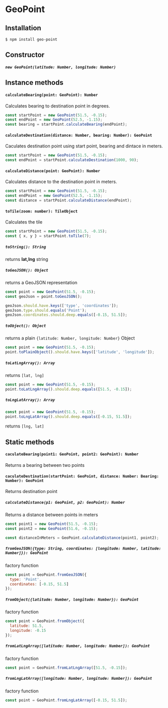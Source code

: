 # GeoPoint
## Installation
`$ npm install geo-point`

## Constructor
##### `new GeoPoint(latitude: Number, longitude: Number)`

## Instance methods

#### `calculateBearing(point: GeoPoint): Number`

Calculates bearing to destination point in degrees.

```js
const startPoint = new GeoPoint(51.5, -0.15);
const endPoint = new GeoPoint(52.5, -1.15);
const bearing = startPoint.calculateBearing(endPoint);
```

#### `calculateDestination(distance: Number, bearing: Number): GeoPoint`

Caculates destination point using start point, bearing and dintace in meters.

```js
const startPoint = new GeoPoint(51.5, -0.15);
const endPoint = startPoint.calculateDestination(1000, 90);
```

#### `calculateDistance(point: GeoPoint): Number`

Calculates distance to the destination point in meters.

```js
const startPoint = new GeoPoint(51.5, -0.15);
const endPoint = new GeoPoint(52.5, -1.15);
const distance = startPoint.calculateDistance(endPoint);

```
#### `toTile(zoom: number): TileObject`

Calculates the tile

```js
const startPoint = new GeoPoint(51.5, -0.15);
const { x, y } = startPoint.toTile(7);
```

##### `toString(): String`
returns **lat,lng** string

##### `toGeoJSON(): Object`
returns a GeoJSON representation

```js
const point = new GeoPoint(51.5, -0.15);
const geoJson = point.toGeoJSON();

geoJson.should.have.keys(['type', 'coordinates']);
geoJson.type.should.equals('Point');
geoJson.coordinates.should.deep.equals([-0.15, 51.5]);
```

##### `toObject(): Object`
returns a plain `{latitude: Number, longitude: Number}` Object

```js
const point = new GeoPoint(51.5, -0.15);
point.toPlainObject().should.have.keys(['latitude', 'longitude']);
```

##### `toLatLngArray(): Array`
returns `[lat, lng]`

```js
const point = new GeoPoint(51.5, -0.15);
point.toLatLngArray().should.deep.equals([51.5, -0.15]);
```

##### `toLngLatArray(): Array`

```js
const point = new GeoPoint(51.5, -0.15);
point.toLngLatArray().should.deep.equals([-0.15, 51.5]);
```

returns `[lng, lat]`

## Static methods
#### `caculateBearing(point1: GeoPoint, point2: GeoPoint): Number`
Returns a bearing between two points

#### `caculateDestination(startPoint: GeoPoint, distance: Number: Bearing: Number): GeoPoint`
Returns destination point

##### `calculateDistance(p1: GeoPoint, p2: GeoPoint): Number`
Returns a distance between points in meters

```js
const point1 = new GeoPoint(51.5, -0.15);
const point2 = new GeoPoint(51.6, -0.15);

const distanceInMeters = GeoPoint.calculateDistance(point1, point2);
```

##### `fromGeoJSON({type: String, coordinates: [longitude: Number, latitude: Number]}): GeoPoint`
factory function

```js
const point = GeoPoint.fromGeoJSON({
  type: 'Point',
  coordinates: [-0.15, 51.5]
});
```

##### `fromObject({latitude: Number, longitude: Number}): GeoPoint`
factory function

```js
const point = GeoPoint.fromObject({
  latitude: 51.5,
  longitude: -0.15
});
```

##### `fromLatLngArray([latitude: Number, longitude: Number]): GeoPoint`
factory function

```js
const point = GeoPoint.fromLatLngArray([51.5, -0.15]);
```

##### `fromLngLatArray([longitude: Number, longitude: Number]): GeoPoint`
factory function

```js
const point = GeoPoint.fromLngLatArray([-0.15, 51.5]);
```
